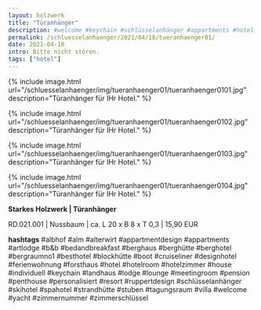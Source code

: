 ```yaml
---
layout: holzwerk
title: "Türanhänger"
description: #welcome #keychain #schlüsselanhänger #appartments #hotel #albhof #designhotel #hotelroom #resort #besthotel #ferienwohnung #pension #skihotel #spahotel #villa #lounge #penthouse #strandhütte #berghütte #blockhütte #lodge #b&b #forsthaus #berghaus #artlodge #alm #stuben #landhaus #alterwirt #bedandbreakfast #house #yacht #boot #cruiseliner #hotelzimmer #zimmerschlüssel #zimmernummer #appartmentdesign #individuell #personalisiert #ruppertdesign #türanhänger #tueranhaenger #bittenichtstören
permalink: /schluesselanhaenger/2021/04/18/tueranhaenger01/
date: 2021-04-18
intro: Bitte nicht stören.
tags: ["hotel"]
---
```



{% include image.html url="/schluesselanhaenger/img/tueranhaenger01/tueranhaenger0101.jpg" description="Türanhänger für IHr Hotel." %}

{% include image.html url="/schluesselanhaenger/img/tueranhaenger01/tueranhaenger0102.jpg" description="Türanhänger für IHr Hotel." %}

{% include image.html url="/schluesselanhaenger/img/tueranhaenger01/tueranhaenger0103.jpg" description="Türanhänger für IHr Hotel." %}

{% include image.html url="/schluesselanhaenger/img/tueranhaenger01/tueranhaenger0104.jpg" description="Türanhänger für IHr Hotel." %}

**Starkes Holzwerk  \| Türanhänger**  

RD.021.001 \| Nussbaum  \| ca. L 20 x B 8 x T 0,3 \| 15,90 EUR


**hashtags**
#albhof
#alm
#alterwirt
#appartmentdesign
#appartments
#artlodge
#b&b
#bedandbreakfast
#berghaus
#berghütte
#berghotel
#bergraumno1
#besthotel
#blockhütte
#boot
#cruiseliner
#designhotel
#ferienwohnung
#forsthaus
#hotel
#hotelroom
#hotelzimmer
#house
#individuell
#keychain
#landhaus
#lodge
#lounge
#meetingroom
#pension
#penthouse
#personalisiert
#resort
#ruppertdesign
#schlüsselanhänger
#skihotel
#spahotel
#strandhütte
#stuben
#tagungsraum
#villa
#welcome
#yacht
#zimmernummer
#zimmerschlüssel
